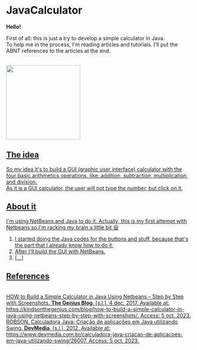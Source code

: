 # JavaCalculator

<strong>Hello!</strong>
<p>
First of all: this is just a try to develop a simple calculator in Java.
<br>
To help me in the process, I'm reading articles and tutorials. I'll put the ABNT references to the articles at the end.
</p>
<br>
<img src="https://cdn-icons-png.flaticon.com/512/4341/4341087.png" align='center' width='200'><a href="https://cdn-icons-png.flaticon.com/512/4341/4341087.png">
<br> 
  
<h2> The idea </h2>

<p>So my idea it's to build a GUI (graphic user interface) calculator with the four basic arithmetics operations, like: addition, subtraction, multiplication, and division. 
<br> As it is a GUI calculator, the user will not type the number, but click on it. </p>

<h2> About it</h2>

<p> I'm using NetBeans and Java to do it. Actually, this is my first attempt with Netbeans so I'm racking my brain a little bit 😆 </p>
<ol>
  <li>I started doing the Java codes for the buttons and stuff, because that's the part that I already know how to do it; </li>
  <li> After I'll build the GUI with NetBeans.</li>
  <li> [...] </li>
</ol>

<h2>References</h2>
<br> HOW to Build a Simple Calculator in Java Using Netbeans – Step by Step with Screenshots. <strong>The Genius Blog</strong>, [s.l.], 4 dec. 2017. Available at: https://kindsonthegenius.com/blog/how-to-build-a-simple-calculator-in-java-using-netbeans-step-by-step-with-screenshots/. Access: 5 oct. 2023.
<br>ROBSON. Calculadora Java: Criação de aplicações em Java utilizando Swing. <strong>DevMedia</strong>, [s.l.], 2012. Available at: https://www.devmedia.com.br/calculadora-java-criacao-de-aplicacoes-em-java-utilizando-swing/26007. Access: 5 oct. 2023.




